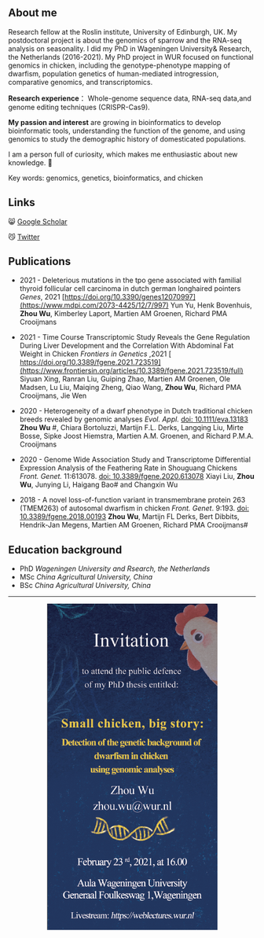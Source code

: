 ## About me
Research fellow at the Roslin institute, University of Edinburgh, UK. My postdoctoral project is about the genomics of sparrow and the RNA-seq analysis on seasonality.
I did my PhD in Wageningen University& Research, the Netherlands (2016-2021). My PhD project in WUR focused on functional genomics in chicken, including the genotype-phenotype mapping of dwarfism, population genetics of human-mediated introgression, comparative genomics, and transcriptomics.

**Research experience**： Whole-genome sequence data, RNA-seq data,and genome editing techniques (CRISPR-Cas9).

**My passion and interest** are growing in bioinformatics to develop bioinformatic tools, understanding the function of the genome, and using genomics to study the demographic history of domesticated populations. 

I am a person full of curiosity, which makes me enthusiastic about new knowledge. :metal:

Key words: genomics, genetics, bioinformatics, and chicken 

## Links

:smile_cat: [Google Scholar](https://scholar.google.com/citations?user=oekxAsIAAAAJ&hl=en)

:smirk_cat: [Twitter](https://twitter.com/wzuhou)

## Publications

- 2021 - Deleterious mutations in the tpo gene associated with familial thyroid follicular cell carcinoma in dutch german longhaired pointers
*Genes*, 2021  [https://doi.org/10.3390/genes12070997](https://www.mdpi.com/2073-4425/12/7/997)
Yun Yu, Henk Bovenhuis, **Zhou Wu**, Kimberley Laport, Martien AM Groenen, Richard PMA Crooijmans

- 2021 - Time Course Transcriptomic Study Reveals the Gene Regulation During Liver Development and the Correlation With Abdominal Fat Weight in Chicken
*Frontiers in Genetics* ,2021 [ https://doi.org/10.3389/fgene.2021.723519](https://www.frontiersin.org/articles/10.3389/fgene.2021.723519/full)
Siyuan Xing, Ranran Liu, Guiping Zhao, Martien AM Groenen, Ole Madsen, Lu Liu, Maiqing Zheng, Qiao Wang, **Zhou Wu**, Richard PMA Crooijmans, Jie Wen

- 2020 - Heterogeneity of a dwarf phenotype in Dutch traditional chicken breeds revealed by genomic analyses 
*Evol. Appl.* [doi: 10.1111/eva.13183](https://onlinelibrary.wiley.com/doi/abs/10.1111/eva.13183)
**Zhou Wu** #, Chiara Bortoluzzi, Martijn F.L. Derks, Langqing Liu, Mirte Bosse, Sipke Joost Hiemstra, Martien A.M. Groenen, and Richard P.M.A. Crooijmans

- 2020 - Genome Wide Association Study and Transcriptome Differential Expression Analysis of the Feathering Rate in Shouguang Chickens
*Front. Genet.* 11:613078. [doi: 10.3389/fgene.2020.613078](https://www.frontiersin.org/articles/10.3389/fgene.2020.613078/full)
Xiayi Liu, **Zhou Wu**, Junying Li, Haigang Bao# and Changxin Wu

- 2018 - A novel loss-of-function variant in transmembrane protein 263 (TMEM263) of autosomal dwarfism in chicken
*Front. Genet*. 9:193. [doi: 10.3389/fgene.2018.00193](https://www.frontiersin.org/articles/10.3389/fgene.2018.00193/full)
**Zhou Wu**, Martijn FL Derks, Bert Dibbits, Hendrik-Jan Megens, Martien AM Groenen, Richard PMA Crooijmans#

## Education background
- PhD *Wageningen University and Rsearch, the Netherlands*
- MSc *China Agricultural University, China*
- BSc *China Agricultural University, China*

---
<p align="center">
  <img src="https://raw.githubusercontent.com/wzuhou/Z_Wu_station/gh-pages/invitation.png">
</p>
